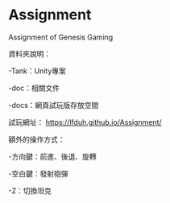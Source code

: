 # Assignment
Assignment of Genesis Gaming

資料夾說明：

  -Tank：Unity專案
  
  -doc：相關文件
  
  -docs：網頁試玩版存放空間

試玩網址： https://lfduh.github.io/Assignment/

額外的操作方式：

  -方向鍵：前進、後退、旋轉
  
  -空白鍵：發射砲彈
  
  -Z：切換坦克
